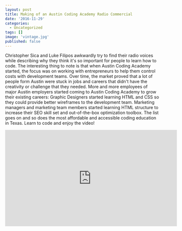 ```yaml
---
layout: post
title: Making of an Austin Coding Academy Radio Commercial
date: '2016-11-29'
categories:
  - Uncategorized
tags: []
image: 'vintage.jpg'
published: false
---
```



Christopher Sica and Luke Filipos awkwardly try to find their radio voices while describing why they think it's so important for people to learn how to code. The interesting thing to note is that when Austin Coding Academy started, the focus was on working with entrepreneurs to help them control costs with development teams. Over time, the market proved that a lot of people form Austin were stuck in jobs and careers that didn't have the creativity or challenge that they needed. More and more employees of major Austin employers started coming to Austin Coding Academy to grow their existing careers: Graphic Designers started learning HTML and CSS so they could provide better wireframes to the development team. Marketing managers and marketing team members started learning HTML structure to increase their SEO skill set and out-of-the-box optimization toolbox. The list goes on and so does the most affordable and accessible coding education in Texas. Learn to code and enjoy the video!

<!-- Cannot mark this part with '''html although the video plays properly -->
<iframe src="https://www.youtube.com/embed/6oqbOKgkMKY" width="560" height="315" frameborder="0" allowfullscreen="allowfullscreen">
</iframe>
